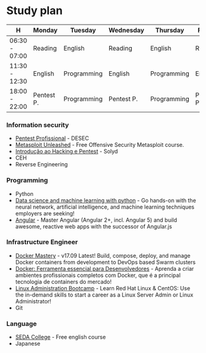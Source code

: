 # Study plan

| H 				| Monday 		| Tuesday 		| Wednesday 	| Thursday 		| Friday 		| Saturday 	| Sunday 	|
| ----------------- | ------ 		| ------ 		| ------ 		| ------ 		| ------ 		| ------ 	| ------ 	|
|  06:30 - 07:00 	| Reading 		| English 		| Reading 		| English 		| Reading 		| ? 		| ? 		|
|  11:30 - 12:30 	| English 		| Programming 	| English 		| Programming 	| English 		| ? 		| ? 		|
|  18:00 - 22:00 	| Pentest P. 	| Programming   | Pentest P. 	| Programming   | Pentest P. 	| ? 		| ? 		|


### Information security

* [Pentest Profissional](https://desecsecurity.com/academy/login) - DESEC
* [Metasploit Unleashed](https://www.offensive-security.com/metasploit-unleashed/) - Free Offensive Security Metasploit course.
* [Introdução ao Hacking e Pentest](https://www.youtube.com/watch?v=Gf_BYCCkPiM&list=PLp95aw034Wn8M910YSGLh3zvmq1xI7LbD) - Solyd
* CEH
* Reverse Engineering

### Programming
* Python
* [Data science and machine learning with python](https://www.udemy.com/data-science-and-machine-learning-with-python-hands-on/) - Go hands-on with the neural network, artificial intelligence, and machine learning techniques employers are seeking!
* [Angular](https://www.udemy.com/the-complete-guide-to-angular-2/) - Master Angular (Angular 2+, incl. Angular 5) and build awesome, reactive web apps with the successor of Angular.js 

### Infrastructure Engineer
* [Docker Mastery](https://www.udemy.com/docker-mastery/) - v17.09 Latest! Build, compose, deploy, and manage Docker containers from development to DevOps based Swarm clusters 
* [Docker: Ferramenta essencial para Desenvolvedores](https://www.udemy.com/curso-docker/) - Aprenda a criar ambientes profissionais completos com Docker, que é a principal tecnologia de containers do mercado! 
* [Linux Administration Bootcamp](https://www.udemy.com/linux-administration-bootcamp/) - Learn Red Hat Linux & CentOS: Use the in-demand skills to start a career as a Linux Server Admin or Linux Administrator!
* Git

### Language
- [SEDA College](http://www.sedacollegeonline.com/) - Free english course
- Japanese